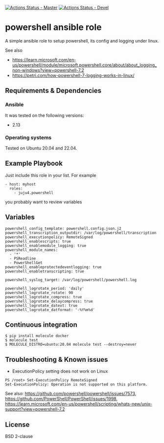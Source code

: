 [![Actions Status - Master](https://github.com/juju4/ansible-powershell/workflows/AnsibleCI/badge.svg)](https://github.com/juju4/ansible-powershell/actions?query=branch%3Amaster)
[![Actions Status - Devel](https://github.com/juju4/ansible-powershell/workflows/AnsibleCI/badge.svg?branch=devel)](https://github.com/juju4/ansible-powershell/actions?query=branch%3Adevel)

# powershell ansible role

A simple ansible role to setup powershell, its config and logging under linux.

See also
* https://learn.microsoft.com/en-us/powershell/module/microsoft.powershell.core/about/about_logging_non-windows?view=powershell-7.2
* https://petri.com/how-powershell-7-logging-works-in-linux/

## Requirements & Dependencies

### Ansible
It was tested on the following versions:
 * 2.13

### Operating systems

Tested on Ubuntu 20.04 and 22.04.

## Example Playbook

Just include this role in your list.
For example

```
- host: myhost
  roles:
    - juju4.powershell
```

you probably want to review variables

## Variables

```
powershell_config_template: powershell.config.json.j2
powershell_transcription_outputdir: /var/log/powershell/transcription
powershell_executionpolicy: RemoteSigned
powershell_enablescripts: true
powershell_enablemodule_logging: true
powershell_module_names:
  - '*'
  - PSReadline
  - PowerShellGet
powershell_enableprotectedeventlogging: true
powershell_enabletranscripting: true

powershell_syslog_target: /var/log/powershell/powershell.log

powershell_logrotate_period: 'daily'
powershell_logrotate_rotate: 90
powershell_logrotate_compress: true
powershell_logrotate_delaycompress: true
powershell_logrotate_datext: true
powershell_logrotate_datformat: '-%Y%m%d'
```


## Continuous integration

```
$ pip install molecule docker
$ molecule test
$ MOLECULE_DISTRO=ubuntu:20.04 molecule test --destroy=never
```

## Troubleshooting & Known issues

* ExecutionPolicy setting does not work on Linux
```
PS /root> Set-ExecutionPolicy RemoteSigned
Set-ExecutionPolicy: Operation is not supported on this platform.
```
See also: https://github.com/powershell/powershell/issues/7573, https://github.com/PowerShell/PowerShell/issues/1998, https://learn.microsoft.com/en-us/powershell/scripting/whats-new/unix-support?view=powershell-7.2

## License

BSD 2-clause
